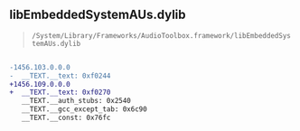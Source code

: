 ## libEmbeddedSystemAUs.dylib

> `/System/Library/Frameworks/AudioToolbox.framework/libEmbeddedSystemAUs.dylib`

```diff

-1456.103.0.0.0
-  __TEXT.__text: 0xf0244
+1456.109.0.0.0
+  __TEXT.__text: 0xf0270
   __TEXT.__auth_stubs: 0x2540
   __TEXT.__gcc_except_tab: 0x6c90
   __TEXT.__const: 0x76fc

```
